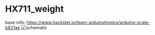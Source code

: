 # HX711_weight
base info: https://www.hackster.io/team-arduinotronics/arduino-scale-b821ae
![schematic](https://hackster.imgix.net/uploads/image/file/66169/Hx711%20Schematic.PNG?auto=compress%2Cformat&w=680&h=510&fit=max)
